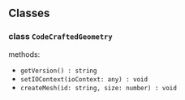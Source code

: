 ## Classes

### class `CodeCraftedGeometry`

methods:

- `getVersion() : string`
- `setIOContext(ioContext: any) : void`
- `createMesh(id: string, size: number) : void`

